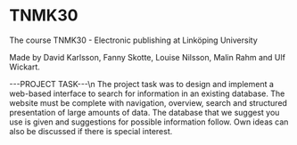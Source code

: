 # TNMK30
The course TNMK30 - Electronic publishing at Linköping University

Made by David Karlsson, Fanny Skotte, Louise Nilsson, Malin Rahm and Ulf Wickart.


---PROJECT TASK---\n
The project task was to design and implement a web-based interface to search for information in an existing database. The website must be complete with navigation, overview, search and structured presentation of large amounts of data. The database that we suggest you use is given and suggestions for possible information follow. Own ideas can also be discussed if there is special interest.
